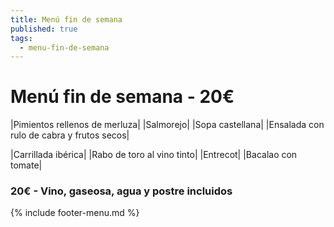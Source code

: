 ```yaml
---
title: Menú fin de semana
published: true
tags:
  - menu-fin-de-semana
---
```


# Menú fin de semana - 20€

|Pimientos rellenos de merluza|
|Salmorejo|
|Sopa castellana|
|Ensalada con rulo de cabra y frutos secos|

|Carrillada ibérica|
|Rabo de toro al vino tinto|
|Entrecot|
|Bacalao con tomate|


### 20€ - Vino, gaseosa, agua y postre incluidos


{% include footer-menu.md %}
